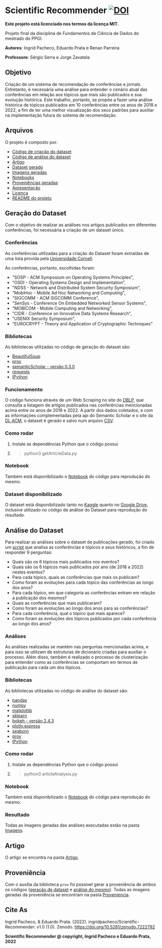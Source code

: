 # Scientific Recommender [![DOI](https://zenodo.org/badge/DOI/10.5281/zenodo.7222792.svg)](https://doi.org/10.5281/zenodo.7222792)

**Este projeto está licenciado nos termos da licença MIT.**

Projeto final da disciplina de Fundamentos de Ciência de Dados do mestrado do PPGI.

**Autores**: Ingrid Pacheco, Eduardo Prata e Renan Parreira

**Professore**: Sérgio Serra e Jorge Zavatela

## Objetivo

Criação de um sistema de recomendação de conferências e jornals. Entretanto, é necessária uma análise para entender o cenário atual das conferências em relação aos tópicos que mais são publicados e sua evolução histórica. Este trabalho, portanto, se propõe a fazer uma análise histórica de tópicos publicados em 10 conferências entre os anos de 2018 e 2022, a fim de ter uma melhor visualização dos seus padrões para auxiliar na implementação futura do sistema de recomendação.

## Arquivos

O projeto é composto por:

* [Código de criação do dataset](/getArticleData.py)
* [Código de análise do dataset](/articleAnalysis.py)
* [Artigo](/Artigo/Scientific_Recommender.pdf)
* [Dataset gerado](/Dataset/articles-2022-09-19.csv)
* [Imagens geradas](/Imagens/)
* [Notebooks](/Notebooks/)
* [Proveniências geradas](/Proveniencia/)
* [Apresentação](/Apresentacao/)
* [Licença](/LICENSE)
* [README do projeto](/README.md)

## Geração do Dataset

Com o objetivo de realizar as análises nos artigos publicados em diferentes conferências, foi necessária a criação de um dataset único.

### Conferências

As conferências utilizadas para a criação do Dataset foram extraídas de uma lista provida pela [Universidade Cornell](https://www.cs.cornell.edu/andru/csconf.html).

As conferências, portanto, escolhidas foram:

* "SOSP - ACM Symposium on Operating Systems Principles",
* "OSDI - Operating Systems Design and Implementation",
* "NDSS - Network and Distributed System Security Symposium",
* "MobiHoc - Mobile Ad Hoc Networking and Computing",
* "SIGCOMM - ACM SIGCOMM Conference",
* "SenSys - Conference On Embedded Networked Sensor Systems",
* "MOBICOM - Mobile Computing and Networking",
* "CIDR - Conference on Innovative Data Systems Research",
* "USENIX Security Symposium",
* "EUROCRYPT - Theory and Application of Cryptographic Techniques"

### Bibliotecas

As bibliotecas utilizadas no código de geração do dataset são:

* [BeautifulSoup](https://www.crummy.com/software/BeautifulSoup/bs4/doc/)
* [prov](https://pypi.org/project/prov/)
* [semanticScholar - versão 0.3.0](https://pypi.org/project/semanticscholar/)
* [requests](https://pypi.org/project/requests/)
* [IPython](https://ipython.org/install.html)

### Funcionamento

O código funciona através de um Web Scraping no site do [DBLP](https://dblp.org/), que consulta a listagem de artigos publicados nas conferências mencionadas acima entre os anos de 2018 e 2022. A partir dos dados coletados, e com as informações complementadas pela api do Semantic Scholar e o site da [DL ACM](https://dl.acm.org/), o dataset é gerado e salvo num arquivo [CSV](/Dataset/articles-2022-09-19.csv).

### Como rodar

1. Instale as dependências Python que o código possui
2. > python3 getArticleData.py

### Notebook

Também está disponibilizado o [Notebook](/Notebooks/getArticleData.ipynb) do código para reprodução do mesmo.

### Dataset disponibilizado

O dataset está disponibilizado tanto no [Kaggle](https://www.kaggle.com/datasets/ingridpacheco/published-articles?select=articles-2022-09-19.csv) quanto no [Google Drive](https://drive.google.com/uc?id=1kWTbqT4QXZ2cVIP5dIHbgVI6ipRc3ba1&authuser=0&export=download), inclusive utilizado no código de análise do Dataset para reprodução do resultado.

## Análise do Dataset

Para realizar as análises sobre o dataset de publicações gerado, foi criado um [script](/articleAnalysis.py) que analisa as conferências e tópicos e seus históricos, a fim de responder 9 perguntas:

* Quais são os 6 tópicos mais publicados nos eventos?
* Quais são os 6 tópicos mais publicados por ano (de 2018 a 2022) nestes eventos?
* Para cada tópico, quais as conferências que mais os publicam?
* Como foram as evoluções para cada tópico das conferências ao longo dos anos?
* Para cada tópico, em que categoria as conferências entram em relação a publicação dos mesmos?
* Quais as conferências que mais publicaram?
* Como foram as evoluções ao longo dos anos para as conferências?
* Para cada conferência, qual o tópico que mais aparece?
* Como foram as evoluções dos tópicos publicados por cada conferência ao longo dos anos?

### Análises

As análises realizadas se mantém nas perguntas mencionadas acima, e para isso se utilizam de estruturas de dicionário criadas para auxiliar o processo. Além disso, também é realizado o processo de clusterização para entender como as conferências se comportam em termos de publicação para cada um dos tópicos.

### Bibliotecas

As bibliotecas utilizadas no código de análise do dataset são:

* [pandas](https://pandas.pydata.org/)
* [numpy](https://numpy.org/)
* [matplotlib](https://matplotlib.org/)
* [sklearn](https://scikit-learn.org/)
* [bokeh - versão 2.4.3](http://bokeh.org/)
* [plotly.express](https://pypi.org/project/plotly-express/)
* [seaborn](https://seaborn.pydata.org/)
* [prov](https://pypi.org/project/prov/)
* [IPython](https://ipython.org/install.html)

### Como rodar

1. Instale as dependências Python que o código possui
2. > python3 articleAnalysis.py

### Notebook

Também está disponibilizado o [Notebook](/Notebooks/articleAnalysis.ipynb) do código para reprodução do mesmo.

### Resultado

Todas as imagens geradas das análises executadas estão na pasta [Imagens](/Imagens/).

## Artigo

O artigo se encontra na pasta [Artigo](/Artigo/Scientific_Recommender.pdf).

## Proveniência

Com o auxília da biblioteca `prov` foi possível gerar a proveniência de ambos os códigos ([geração de dataset](/getArticleData.py) e [análise do mesmo](/articleAnalysis.py)). Todas as imagens geradas da proveniência se encontram na pasta [Proveniencia](/Proveniencia/).

## Cite As

Ingrid Pacheco, & Eduardo Prata. (2022). ingridpacheco/Scientific-Recommender: v1.0 (1.0). Zenodo. https://doi.org/10.5281/zenodo.7222792

**Scientific Recommender @ copyright, Ingrid Pacheco e Eduardo Prata, 2022**
